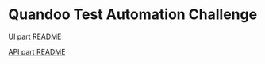 # Quandoo Test Automation Challenge


[UI part README](ui/README.md)

[API part README](api/README.md)